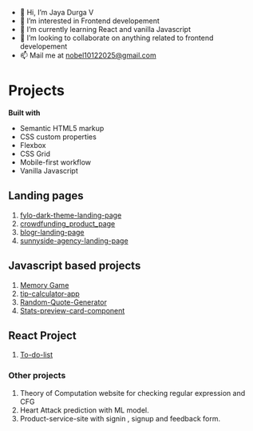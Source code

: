 - 👋 Hi, I’m Jaya Durga V
- 👀 I’m interested in Frontend developement
- 🌱 I’m currently learning React and vanilla Javascript
- 💞️ I’m looking to collaborate on anything related to frontend developement
- 📫 Mail me at nobel10122025@gmail.com

# Projects
**Built with** 
- Semantic HTML5 markup
- CSS custom properties
- Flexbox
- CSS Grid
- Mobile-first workflow
- Vanilla Javascript

## Landing pages
 1. [fylo-dark-theme-landing-page](https://nobel10122025.github.io/fylo-dark-theme-landing-page/index.html)
 2. [crowdfunding_product_page](https://nobel10122025.github.io/crowdfunding_product_page/index.html)
 3. [blogr-landing-page](https://nobel10122025.github.io/blogr-landing-page/index.html)
 4. [sunnyside-agency-landing-page](https://nobel10122025.github.io/sunnyside-agency-landing-page/index.html)
 
## Javascript based projects 
 1. [Memory Game]( https://nobel10122025.github.io/Memory_Game/index.html)
 2. [tip-calculator-app](https://nobel10122025.github.io/tip-calculator-app/index.html)
 3. [Random-Quote-Generator](https://nobel10122025.github.io/RandomQuoteGenerator/index.html)
 4. [Stats-preview-card-component](https://nobel10122025.github.io/stats-preview-card-component/index.html)

## React Project
  1. [To-do-list](https://relaxed-goldwasser-ff8954.netlify.app/)
  
### Other projects
 1. Theory of Computation website for checking regular expression and CFG
 2. Heart Attack prediction with ML model.
 3. Product-service-site with signin , signup and feedback form.
